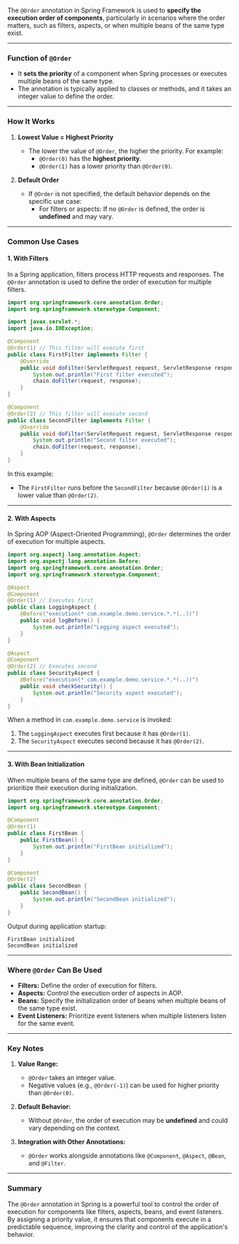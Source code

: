 The `@Order` annotation in Spring Framework is used to **specify the execution order of components**, particularly in scenarios where the order matters, such as filters, aspects, or when multiple beans of the same type exist.

---

### **Function of `@Order`**
- It **sets the priority** of a component when Spring processes or executes multiple beans of the same type.
- The annotation is typically applied to classes or methods, and it takes an integer value to define the order.

---

### **How It Works**
1. **Lowest Value = Highest Priority**
    - The lower the value of `@Order`, the higher the priority. For example:
        - `@Order(0)` has the **highest priority**.
        - `@Order(1)` has a lower priority than `@Order(0)`.

2. **Default Order**
    - If `@Order` is not specified, the default behavior depends on the specific use case:
        - For filters or aspects: If no `@Order` is defined, the order is **undefined** and may vary.

---

### **Common Use Cases**

#### 1. **With Filters**
In a Spring application, filters process HTTP requests and responses. The `@Order` annotation is used to define the order of execution for multiple filters.

```java
import org.springframework.core.annotation.Order;
import org.springframework.stereotype.Component;

import javax.servlet.*;
import java.io.IOException;

@Component
@Order(1) // This filter will execute first
public class FirstFilter implements Filter {
    @Override
    public void doFilter(ServletRequest request, ServletResponse response, FilterChain chain) throws IOException, ServletException {
        System.out.println("First filter executed");
        chain.doFilter(request, response);
    }
}

@Component
@Order(2) // This filter will execute second
public class SecondFilter implements Filter {
    @Override
    public void doFilter(ServletRequest request, ServletResponse response, FilterChain chain) throws IOException, ServletException {
        System.out.println("Second filter executed");
        chain.doFilter(request, response);
    }
}
```

In this example:
- The `FirstFilter` runs before the `SecondFilter` because `@Order(1)` is a lower value than `@Order(2)`.

---

#### 2. **With Aspects**
In Spring AOP (Aspect-Oriented Programming), `@Order` determines the order of execution for multiple aspects.

```java
import org.aspectj.lang.annotation.Aspect;
import org.aspectj.lang.annotation.Before;
import org.springframework.core.annotation.Order;
import org.springframework.stereotype.Component;

@Aspect
@Component
@Order(1) // Executes first
public class LoggingAspect {
    @Before("execution(* com.example.demo.service.*.*(..))")
    public void logBefore() {
        System.out.println("Logging aspect executed");
    }
}

@Aspect
@Component
@Order(2) // Executes second
public class SecurityAspect {
    @Before("execution(* com.example.demo.service.*.*(..))")
    public void checkSecurity() {
        System.out.println("Security aspect executed");
    }
}
```

When a method in `com.example.demo.service` is invoked:
1. The `LoggingAspect` executes first because it has `@Order(1)`.
2. The `SecurityAspect` executes second because it has `@Order(2)`.

---

#### 3. **With Bean Initialization**
When multiple beans of the same type are defined, `@Order` can be used to prioritize their execution during initialization.

```java
import org.springframework.core.annotation.Order;
import org.springframework.stereotype.Component;

@Component
@Order(1)
public class FirstBean {
    public FirstBean() {
        System.out.println("FirstBean initialized");
    }
}

@Component
@Order(2)
public class SecondBean {
    public SecondBean() {
        System.out.println("SecondBean initialized");
    }
}
```

Output during application startup:
```
FirstBean initialized
SecondBean initialized
```

---

### **Where `@Order` Can Be Used**
- **Filters:** Define the order of execution for filters.
- **Aspects:** Control the execution order of aspects in AOP.
- **Beans:** Specify the initialization order of beans when multiple beans of the same type exist.
- **Event Listeners:** Prioritize event listeners when multiple listeners listen for the same event.

---

### **Key Notes**
1. **Value Range:**
    - `@Order` takes an integer value.
    - Negative values (e.g., `@Order(-1)`) can be used for higher priority than `@Order(0)`.

2. **Default Behavior:**
    - Without `@Order`, the order of execution may be **undefined** and could vary depending on the context.

3. **Integration with Other Annotations:**
    - `@Order` works alongside annotations like `@Component`, `@Aspect`, `@Bean`, and `@Filter`.

---

### **Summary**
The `@Order` annotation in Spring is a powerful tool to control the order of execution for components like filters, aspects, beans, and event listeners. By assigning a priority value, it ensures that components execute in a predictable sequence, improving the clarity and control of the application's behavior.